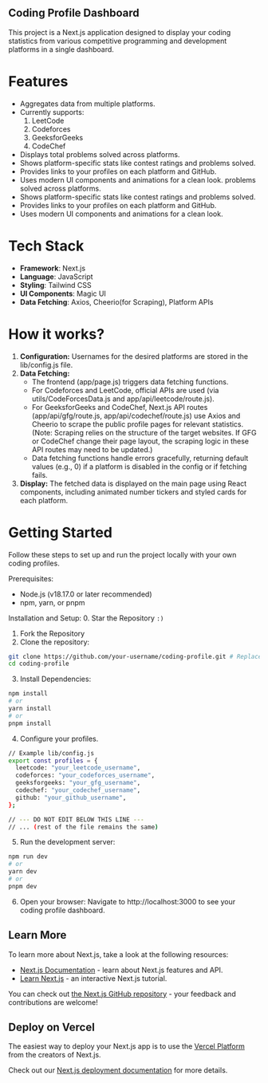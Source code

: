 ## Coding Profile Dashboard
This project is a Next.js application designed to display your coding statistics from various competitive programming and development platforms in a single dashboard.

# Features
* Aggregates data from multiple platforms.
* Currently supports:
    1. LeetCode
    2. Codeforces
    3. GeeksforGeeks
    4. CodeChef
* Displays total problems solved across platforms.
* Shows platform-specific stats like contest ratings and problems solved.
* Provides links to your profiles on each platform and GitHub.
* Uses modern UI components and animations for a clean look. problems solved across platforms.
* Shows platform-specific stats like contest ratings and problems solved.
* Provides links to your profiles on each platform and GitHub.
* Uses modern UI components and animations for a clean look.

# Tech Stack
* <b>Framework</b>: Next.js
* <b>Language</b>: JavaScript
* <b>Styling</b>: Tailwind CSS
* <b>UI Components</b>: Magic UI
* <b>Data Fetching</b>: Axios, Cheerio(for Scraping), Platform APIs

# How it works?
1. <b>Configuration:</b> Usernames for the desired platforms are stored in the lib/config.js file.
2. <b>Data Fetching:</b>
    * The frontend (app/page.js) triggers data fetching functions.
    * For Codeforces and LeetCode, official APIs are used (via utils/CodeForcesData.js and app/api/leetcode/route.js).
    * For GeeksforGeeks and CodeChef, Next.js API routes (app/api/gfg/route.js, app/api/codechef/route.js) use Axios and Cheerio to scrape the public profile pages for relevant statistics. (Note: Scraping relies on the structure of the target websites. If GFG or CodeChef change their page layout, the scraping logic in these API routes may need to be updated.)
    * Data fetching functions handle errors gracefully, returning default values (e.g., 0) if a platform is disabled in the config or if fetching fails.
3. <b>Display:</b> The fetched data is displayed on the main page using React components, including animated number tickers and styled cards for each platform.

# Getting Started
Follow these steps to set up and run the project locally with your own coding profiles.

Prerequisites: 
* Node.js (v18.17.0 or later recommended)
* npm, yarn, or pnpm

Installation and Setup:
0. Star the Repository `:)`
1. Fork the Repository
2. Clone the repository:
```bash
git clone https://github.com/your-username/coding-profile.git # Replace with the actual repo URL
cd coding-profile
```
3. Install Dependencies:
```bash
npm install
# or
yarn install
# or
pnpm install
```
4. Configure your profiles.
```bash
// Example lib/config.js
export const profiles = {
  leetcode: "your_leetcode_username",
  codeforces: "your_codeforces_username",
  geeksforgeeks: "your_gfg_username",
  codechef: "your_codechef_username",
  github: "your_github_username",
};

// --- DO NOT EDIT BELOW THIS LINE ---
// ... (rest of the file remains the same)
```
5. Run the development server:
```bash
npm run dev
# or
yarn dev
# or
pnpm dev
```
6. Open your browser: Navigate to http://localhost:3000 to see your coding profile dashboard.

## Learn More
To learn more about Next.js, take a look at the following resources:

- [Next.js Documentation](https://nextjs.org/docs) - learn about Next.js features and API.
- [Learn Next.js](https://nextjs.org/learn) - an interactive Next.js tutorial.

You can check out [the Next.js GitHub repository](https://github.com/vercel/next.js/) - your feedback and contributions are welcome!

## Deploy on Vercel
The easiest way to deploy your Next.js app is to use the [Vercel Platform](https://vercel.com/new?utm_medium=default-template&filter=next.js&utm_source=create-next-app&utm_campaign=create-next-app-readme) from the creators of Next.js.

Check out our [Next.js deployment documentation](https://nextjs.org/docs/deployment) for more details.
